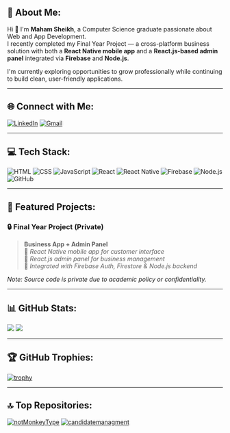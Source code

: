 ## 💫 About Me:
Hi 👋 I'm **Maham Sheikh**, a Computer Science graduate passionate about Web and App Development.  
I recently completed my Final Year Project — a cross-platform business solution with both a **React Native mobile app** and a **React.js-based admin panel** integrated via **Firebase** and **Node.js**.

I'm currently exploring opportunities to grow professionally while continuing to build clean, user-friendly applications.

---

## 🌐 Connect with Me:
[![LinkedIn](https://img.shields.io/badge/LinkedIn-blue?logo=linkedin&style=flat-square)](https://www.linkedin.com/in/maham-javed-0a229422a/)
[![Gmail](https://img.shields.io/badge/Gmail-red?logo=gmail&style=flat-square)](mailto:mahamjaved2711@gmail.com)

---

## 💻 Tech Stack:
![HTML](https://img.shields.io/badge/HTML5-E34F26?style=flat-square&logo=html5&logoColor=white)
![CSS](https://img.shields.io/badge/CSS3-1572B6?style=flat-square&logo=css3&logoColor=white)
![JavaScript](https://img.shields.io/badge/JavaScript-F7DF1E?style=flat-square&logo=javascript&logoColor=black)
![React](https://img.shields.io/badge/React-20232A?style=flat-square&logo=react&logoColor=61DAFB)
![React Native](https://img.shields.io/badge/React_Native-20232A?style=flat-square&logo=react&logoColor=61DAFB)
![Firebase](https://img.shields.io/badge/Firebase-FFCA28?style=flat-square&logo=firebase&logoColor=black)
![Node.js](https://img.shields.io/badge/Node.js-339933?style=flat-square&logo=node.js&logoColor=white)
![GitHub](https://img.shields.io/badge/GitHub-100000?style=flat-square&logo=github&logoColor=white)

---

## 🚀 Featured Projects:

### 🔒 Final Year Project (Private)
> **Business App + Admin Panel**  
> 🔹 *React Native mobile app for customer interface*  
> 🔹 *React.js admin panel for business management*  
> 🔹 *Integrated with Firebase Auth, Firestore & Node.js backend*

*Note: Source code is private due to academic policy or confidentiality.*

---

## 📊 GitHub Stats:
![](https://github-readme-stats.vercel.app/api?username=maham-sheikh&theme=radical&show_icons=true)
![](https://github-readme-stats.vercel.app/api/top-langs/?username=maham-sheikh&layout=compact&theme=radical)

---

## 🏆 GitHub Trophies:
[![trophy](https://github-profile-trophy.vercel.app/?username=maham-sheikh&theme=radical&column=4)](https://github.com/ryo-ma/github-profile-trophy)

---

## 🔝 Top Repositories:
[![notMonkeyType](https://github-readme-stats.vercel.app/api/pin/?username=maham-sheikh&repo=notMonkeyType&theme=radical)](https://github.com/maham-sheikh/notMonkeyType)
[![candidatemanagment](https://github-readme-stats.vercel.app/api/pin/?username=maham-sheikh&repo=WebAss&theme=radical)](https://github.com/maham-sheikh/candidatemanagment)
